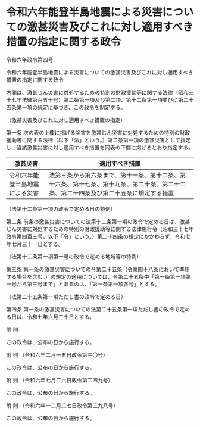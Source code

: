 # 令和六年能登半島地震による災害についての激甚災害及びこれに対し適用すべき措置の指定に関する政令

令和六年政令第四号

令和六年能登半島地震による災害についての激甚災害及びこれに対し適用すべき措置の指定に関する政令

内閣は、激甚じん災害に対処するための特別の財政援助等に関する法律（昭和三十七年法律第百五十号）第二条第一項及び第二項、第十二条第一項並びに第二十五条第一項の規定に基づき、この政令を制定する。

（激甚災害及びこれに対し適用すべき措置の指定）

第一条 次の表の上欄に掲げる災害を激甚じん災害に対処するための特別の財政援助等に関する法律（以下「法」という。）第二条第一項の激甚災害として指定し、当該激甚災害に対し適用すべき措置を同表の下欄に掲げるとおり指定する。

激甚災害 | 適用すべき措置  
---|---  
令和六年能登半島地震による災害 | 法第三条から第六条まで、第十一条、第十二条、第十六条、第十七条、第十九条、第二十条、第二十二条、第二十四条及び第二十五条に規定する措置  
  
（法第十二条第一項の政令で定める日の特例）

第二条 前条の激甚災害についての法第十二条第一項の政令で定める日は、激甚じん災害に対処するための特別の財政援助等に関する法律施行令（昭和三十七年政令第四百三号。以下「令」という。）第二十四条の規定にかかわらず、令和七年七月三十一日とする。

（法第十二条第一項第一号の政令で定める地域等の特例）

第三条 第一条の激甚災害についての令第二十五条（令第四十八条において準用する場合を含む。）の規定の適用については、令第二十五条中「第一条第一項第一号から第三号まで」とあるのは、「第一条第一項各号」とする。

（法第二十五条第一項ただし書の政令で定める日）

第四条 第一条の激甚災害についての法第二十五条第一項ただし書の政令で定める日は、令和七年六月三十日とする。

附 則

この政令は、公布の日から施行する。

附 則 （令和六年二月一五日政令第三〇号）

この政令は、公布の日から施行する。

附 則 （令和六年七月二六日政令第二四九号）

この政令は、公布の日から施行する。

附 則 （令和六年一二月二七日政令第三九八号）

この政令は、公布の日から施行する。

